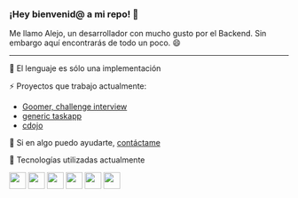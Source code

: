 ### ¡Hey bienvenid@ a mi repo! 👋
Me llamo Alejo, un desarrollador con mucho gusto por el Backend. Sin embargo aquí encontrarás de todo un poco. 😄

---
🔭 El lenguaje es sólo una implementación 

⚡ Proyectos que trabajo actualmente: 

- [Goomer, challenge interview](https://github.com/ojeelafriend/job-dev-backend-interview) 
- [generic taskapp](https://github.com/ojeelafriend/generic-taskapp)
- [cdojo](https://github.com/ojeelafriend/cdojo)

💬 Si en algo puedo ayudarte, [contáctame](https://www.linkedin.com/in/alejo-solis/)

🌱 Tecnologías utilizadas actualmente

<img src="https://4.bp.blogspot.com/-_YSVTe2ekBU/XKMntJDH0ZI/AAAAAAAAXNk/3d48i_XShWwvoMNj0YJWp2J4_Woh9dzGgCLcBGAs/s1600/reactjs%2Btutorial.png" height=30 width=30/>   <img src="https://cdn.iconscout.com/icon/free/png-256/sass-226054.png" height=30 width=30/>  <img src="https://cdn.iconscout.com/icon/free/png-256/node-js-1174925.png" height=30 width=30/>  <img src="https://cdn.jsdelivr.net/npm/@programming-languages-logos/typescript@0.0.0/typescript_256x256.png" height=30 width=30/>    <img src="https://davidrengifo.files.wordpress.com/2017/09/mongodb-logo.png" height=30 width=30/>  <img src="https://cdn.iconscout.com/icon/free/png-256/postgresql-226047.png" height=30 width=30/>

<!--
**ojeelafriend/ojeelafriend** is a ✨ _special_ ✨ repository because its `README.md` (this file) appears on your GitHub profile.

Here are some ideas to get you started:

- 🔭 I’m currently working on ...
- 🌱 I’m currently learning ...
- 👯 I’m looking to collaborate on ...
- 🤔 I’m looking for help with ...
- 💬 Ask me about ...
- 📫 How to reach me: ...
- 😄 Pronouns: ...
- ⚡ Fun fact: ...
-->
